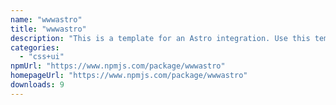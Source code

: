 ```yaml
---
name: "wwwastro"
title: "wwwastro"
description: "This is a template for an Astro integration. Use this template for writing integrations to use in multiple projects or publish to NPM."
categories:
  - "css+ui"
npmUrl: "https://www.npmjs.com/package/wwwastro"
homepageUrl: "https://www.npmjs.com/package/wwwastro"
downloads: 9
---
```

